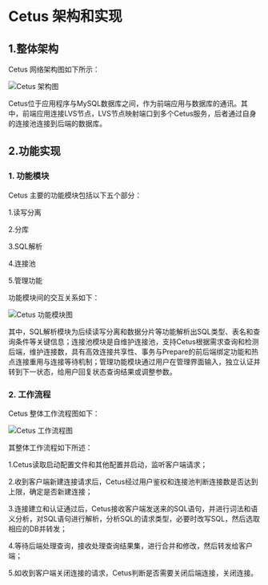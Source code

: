 # Cetus 架构和实现

## 1.整体架构

Cetus 网络架构图如下所示：

![Cetus 架构图](https://github.com/Lede-Inc/cetus/blob/master/doc/picture/Cetus_framwork.png)

Cetus位于应用程序与MySQL数据库之间，作为前端应用与数据库的通讯。其中，前端应用连接LVS节点，LVS节点映射端口到多个Cetus服务，后者通过自身的连接池连接到后端的数据库。

## 2.功能实现

### 1. 功能模块

Cetus 主要的功能模块包括以下五个部分：

1.读写分离

2.分库

3.SQL解析

4.连接池

5.管理功能

功能模块间的交互关系如下：

![Cetus 功能模块图](https://github.com/Lede-Inc/cetus/blob/master/doc/picture/Cetus_module.png)

其中，SQL解析模块为后续读写分离和数据分片等功能解析出SQL类型、表名和查询条件等关键信息；连接池模块是自维护连接池，支持Cetus根据需求查询和检测后端，维护连接数，具有高效连接共享性、事务与Prepare的前后端绑定功能和热点连接重用与连接等待机制；管理功能模块通过用户在管理界面输入，独立认证并转到下一状态，给用户回复状态查询结果或调整参数。


### 2. 工作流程

Cetus 整体工作流程图如下：

![Cetus 工作流程图](https://github.com/Lede-Inc/cetus/blob/master/doc/picture/Cetus_dataflow.png)

其整体工作流程如下所述：

1.Cetus读取启动配置文件和其他配置并启动，监听客户端请求；

2.收到客户端新建连接请求后，Cetus经过用户鉴权和连接池判断连接数是否达到上限，确定是否新建连接；

3.连接建立和认证通过后，Cetus接收客户端发送来的SQL语句，并进行词法和语义分析，对SQL语句进行解析，分析SQL的请求类型，必要时改写SQL，然后选取相应的DB并转发；

4.等待后端处理查询，接收处理查询结果集，进行合并和修改，然后转发给客户端；

5.如收到客户端关闭连接的请求，Cetus判断是否需要关闭后端连接，关闭连接。
